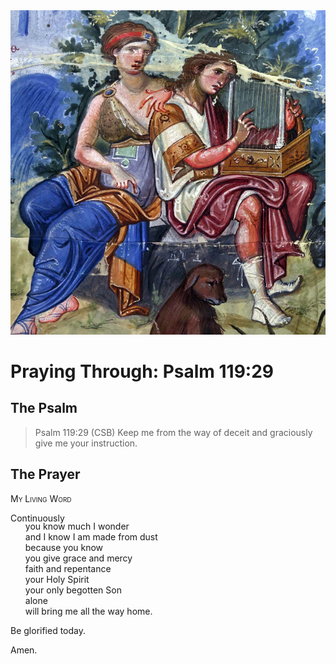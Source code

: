 <img class="intro-right" src="../images/art-paris-psalter.jpg">

<style>
  li {list-style-type: none;}
  p + ul {
    margin-top: -18px;
}
</style>

# Praying Through: Psalm 119:29

## The Psalm

>Psalm 119:29 (CSB) Keep me from the way of deceit and graciously give me your instruction.

## The Prayer

<div style="font-variant: small-caps;">
My Living Word
</div>

Continuously
* you know much I wonder
* and I know I am made from dust
* because you know
* you give grace and mercy
* faith and repentance
* your Holy Spirit
* your only begotten Son
* alone
* will bring me all the way home.

Be glorified today.

Amen.
